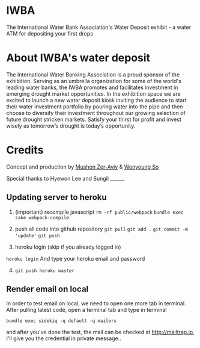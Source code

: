 # IWBA
The International Water Bank Association's Water Deposit exhibit - a water ATM for depositing your first drops

# About IWBA's water deposit
The International Water Banking Association is a proud sponsor of the exhibition. Serving as an umbrella organization for some of the world's leading water banks, the IWBA promotes and facilitates investment in emerging drought market opportunities. In the exhibition space we are excited to launch a new water deposit kiosk inviting the audience to start their water investment portfolio by pouring water into the pipe and then choose to diversify their investment throughout our growing selection of future drought stricken markets. Satisfy your thirst for profit and invest wisely as tomorrow’s drought is today’s opportunity.

# Credits
Concept and production by [Mushon Zer-Aviv](http://mushon.com) & [Wonyoung So](http://wonyoung.so)

Special thanks to Hyewon Lee and Sungil ______

## Updating server to heroku

1. (important) recompile javascript
`rm -rf public/webpack`
`bundle exec rake webpack:compile`

2. push all code into github repository
`git pull`
`git add .`
`git commit -m 'update'`
`git push`

2. heroku login (skip if you already logged in)

`heroku login`
And type your heroku email and password

4. `git push heroku master`

## Render email on local
In order to test email on local, we need to open one more tab in terminal. After pulling latest code, open a terminal tab and type in terminal 

`bundle exec sidekiq -q default -q mailers`

and after you've done the test, the mail can be checked at http://mailtrap.io, I'll give you the credential in private message..


